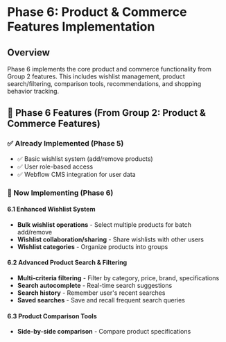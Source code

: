 # Phase 6: Product & Commerce Features Implementation

## Overview
Phase 6 implements the core product and commerce functionality from Group 2 features. This includes wishlist management, product search/filtering, comparison tools, recommendations, and shopping behavior tracking.

## 🎯 Phase 6 Features (From Group 2: Product & Commerce Features)

### ✅ Already Implemented (Phase 5)
- ✅ Basic wishlist system (add/remove products)
- ✅ User role-based access
- ✅ Webflow CMS integration for user data

### 🚧 Now Implementing (Phase 6)

#### 6.1 Enhanced Wishlist System
- **Bulk wishlist operations** - Select multiple products for batch add/remove
- **Wishlist collaboration/sharing** - Share wishlists with other users
- **Wishlist categories** - Organize products into groups

#### 6.2 Advanced Product Search & Filtering
- **Multi-criteria filtering** - Filter by category, price, brand, specifications
- **Search autocomplete** - Real-time search suggestions
- **Search history** - Remember user's recent searches
- **Saved searches** - Save and recall frequent search queries

#### 6.3 Product Comparison Tools
- **Side-by-side comparison** - Compare product specifications